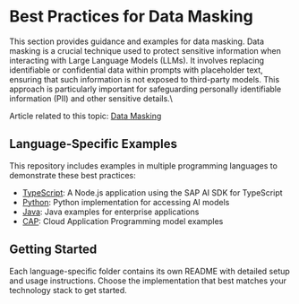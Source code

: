 # Best Practices for Data Masking

This section provides guidance and examples for data masking. Data masking is a crucial technique used to protect sensitive information when interacting with Large Language Models (LLMs). It involves replacing identifiable or confidential data within prompts with placeholder text, ensuring that such information is not exposed to third-party models. This approach is particularly important for safeguarding personally identifiable information (PII) and other sensitive details.\

Article related to this topic: [Data Masking](https://btp-ai-bp.docs.sap/docs/technical-view/generative-ai/plain/data-masking)

## Language-Specific Examples

This repository includes examples in multiple programming languages to demonstrate these best practices:

- [TypeScript](./typescript/): A Node.js application using the SAP AI SDK for TypeScript
- [Python](./python/): Python implementation for accessing AI models
- [Java](./java/): Java examples for enterprise applications
- [CAP](./cap/): Cloud Application Programming model examples

## Getting Started

Each language-specific folder contains its own README with detailed setup and usage instructions. Choose the implementation that best matches your technology stack to get started.

